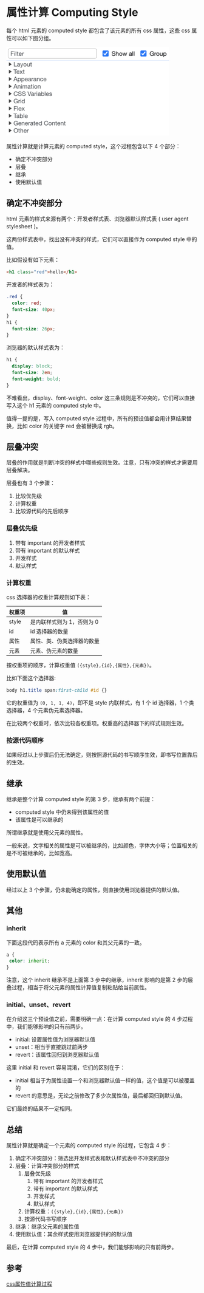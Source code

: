 # 属性计算 Computing Style

每个 html 元素的 computed style 都包含了该元素的所有 css 属性，这些 css 属性可以如下图分组。

<img src="https://raw.githubusercontent.com/yamsfeer/pic-bed/master/image-20230927152834237.png" alt="image-20230927152834237" style="zoom:67%;" />

属性计算就是计算元素的 computed style，这个过程包含以下 4 个部分：

* 确定不冲突部分
* 层叠
* 继承
* 使用默认值

## 确定不冲突部分

html 元素的样式来源有两个：开发者样式表、浏览器默认样式表 ( user agent stylesheet )。

这两份样式表中，找出没有冲突的样式，它们可以直接作为 computed style 中的值。

比如假设有如下元素：

```html
<h1 class="red">hello</h1>
```

开发者的样式表为：

```css
.red {
  color: red;
  font-size: 40px;
}
h1 {
  font-size: 26px;
}
```

浏览器的默认样式表为：

```css
h1 {
  display: block;
  font-size: 2em;
  font-weight: bold;
}
```

不难看出，display、font-weight、color 这三条规则是不冲突的，它们可以直接写入这个 h1 元素的 computed style 中。

值得一提的是，写入 computed style 过程中，所有的预设值都会用计算结果替换，比如 color 的关键字 red 会被替换成 rgb。

## 层叠冲突

层叠的作用就是判断冲突的样式中哪些规则生效。注意，只有冲突的样式才需要用层叠解决。

层叠也有 3 个步骤：

1. 比较优先级
2. 计算权重
3. 比较源代码的先后顺序

### 层叠优先级

1. 带有 important 的开发者样式
2. 带有 important 的默认样式
3. 开发样式
4. 默认样式 

### 计算权重

css 选择器的权重计算规则如下表：

| 权重项 | 值                         |
| ------ | -------------------------- |
| style  | 是内联样式则为 1，否则为 0 |
| id     | id 选择器的数量            |
| 属性   | 属性、类、伪类选择器的数量 |
| 元素   | 元素、伪元素的数量         |

按权重项的顺序，计算权重值 `({style},{id},{属性},{元素})`。

比如下面这个选择器:

```css
body h1.title span:first-child #id {}
```

它的权重值为 `(0, 1, 1, 4)`，即不是 style 内联样式，有 1 个 id 选择器，1 个类选择器，4 个元素伪元素选择器。

在比较两个权重时，依次比较各权重项。权重高的选择器下的样式规则生效。

### 按源代码顺序

如果经过以上步骤后仍无法确定，则按照源代码的书写顺序生效，即书写位置靠后的生效。

## 继承

继承是整个计算 computed style 的第 3 步，继承有两个前提：

* computed style 中仍未得到该属性的值
* 该属性是可以继承的

所谓继承就是使用父元素的属性。

一般来说，文字相关的属性是可以被继承的，比如颜色，字体大小等；位置相关的是不可被继承的，比如宽高。

## 使用默认值

经过以上 3 个步骤，仍未能确定的属性，则直接使用浏览器提供的默认值。

## 其他

### inherit

下面这段代码表示所有 a 元素的 color 和其父元素的一致。

```css
a {
 color: inherit; 
}
```

注意，这个 inherit 继承不是上面第 3 步中的继承，inherit 影响的是第 2 步的层叠过程，相当于将父元素的属性计算值复制粘贴给当前属性。

### initial、unset、revert

在介绍这三个预设值之前，需要明确一点：在计算 computed style 的 4 步过程中，我们能够影响的只有前两步。

* initial: 设置属性值为浏览器默认值
* unset：相当于直接跳过前两步
* revert：该属性回归到浏览器默认值

这里 initial 和 revert 容易混淆，它们的区别在于：

* initial 相当于为属性设置一个和浏览器默认值一样的值，这个值是可以被覆盖的
* revert 的意思是，无论之前修改了多少次属性值，最后都回归到默认值。

它们最终的结果不一定相同。

## 总结

属性计算就是确定一个元素的 computed style 的过程，它包含 4 步：

1. 确定不冲突部分：筛选出开发样式表和默认样式表中不冲突的部分
2. 层叠：计算冲突部分的样式
   1. 层叠优先级
      1. 带有 important 的开发者样式
      2. 带有 important 的默认样式
      3. 开发样式
      4. 默认样式
   2. 计算权重：`({style},{id},{属性},{元素})`
   3. 按源代码书写顺序
3. 继承：继承父元素的属性值
4. 使用默认值：其余样式使用浏览器提供的的默认值

最后，在计算 computed style 的 4 步中，我们能够影响的只有前两步。

## 参考

[css属性值计算过程](https://www.bilibili.com/video/BV13X4y1q7T8/?vd_source=0de1212e1a5de639602eb19cc0aacc0b)
